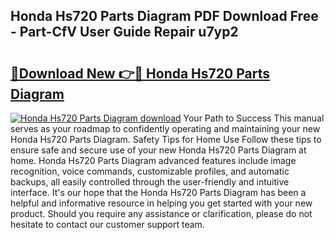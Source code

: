 ## Honda Hs720 Parts Diagram PDF Download Free - Part-CfV User Guide Repair u7yp2

# <h2><a href="http://dft4w4.blite.top/?on=Honda+Hs720+Parts+Diagram">🔗Download New 👉🔴 Honda Hs720 Parts Diagram</a></h2>

[![Honda Hs720 Parts Diagram download](https://i.imgur.com/lujVjoI.png)](http://dft4w4.blite.top/?on=Honda+Hs720+Parts+Diagram)
Your Path to Success This manual serves as your roadmap to confidently operating and maintaining your new Honda Hs720 Parts Diagram. Safety Tips for Home Use Follow these tips to ensure safe and secure use of your new Honda Hs720 Parts Diagram at home. Honda Hs720 Parts Diagram advanced features include image recognition, voice commands, customizable profiles, and automatic backups, all easily controlled through the user-friendly and intuitive interface. It's our hope that the Honda Hs720 Parts Diagram has been a helpful and informative resource in helping you get started with your new product. Should you require any assistance or clarification, please do not hesitate to contact our customer support team.

